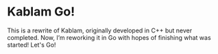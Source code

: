 # Kablam Go!

This is a rewrite of Kablam, originally developed in C++ but never completed. Now, I’m reworking it in Go with hopes of finishing what was started! Let's Go!
